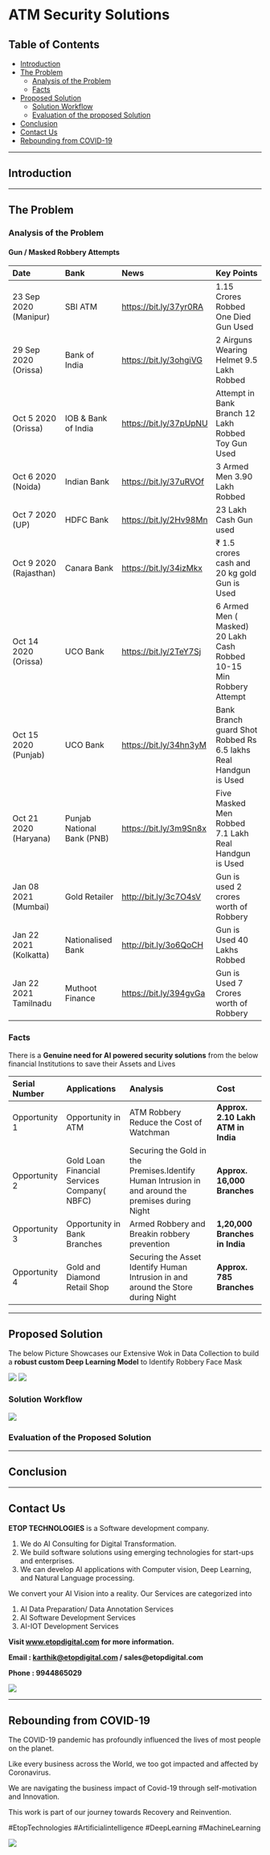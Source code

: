 # ATM Security Solutions

## Table of Contents ##

* [Introduction]()
* [The Problem]()
  * [Analysis of the Problem]()
  * [Facts]()
* [Proposed Solution]()
  * [Solution Workflow]()
  * [Evaluation of the proposed Solution]()
* [Conclusion]()
* [Contact Us]()
* [Rebounding from COVID-19]()

- - - -

## Introduction ##



- - - -

## The Problem ##

### Analysis of the Problem ###

#### Gun / Masked  Robbery Attempts ####

| Date | Bank | News | Key Points |
| :-------------- | :-------------- | :-------------- | :-------------- |
| 23 Sep 2020 (Manipur) | SBI ATM | https://bit.ly/37yr0RA | 1.15 Crores Robbed One Died Gun Used |
| 29  Sep 2020 (Orissa) | Bank of India | https://bit.ly/3ohgiVG | 2 Airguns Wearing Helmet 9.5 Lakh Robbed |
| Oct 5 2020 (Orissa) | IOB & Bank of India | https://bit.ly/37pUpNU | Attempt in Bank Branch 12 Lakh Robbed Toy Gun Used |
| Oct 6 2020 (Noida) | Indian Bank | https://bit.ly/37uRVOf | 3 Armed Men 3.90 Lakh Robbed |
| Oct 7 2020 (UP) | HDFC Bank | https://bit.ly/2Hv98Mn | 23 Lakh Cash Gun used |
| Oct 9 2020 (Rajasthan) | Canara Bank | https://bit.ly/34izMkx | ₹ 1.5 crores cash and 20 kg gold Gun is Used |
| Oct 14 2020 (Orissa) | UCO Bank | https://bit.ly/2TeY7Sj | 6 Armed Men ( Masked) 20 Lakh Cash Robbed 10-15 Min Robbery Attempt |
| Oct 15 2020 (Punjab) | UCO Bank | https://bit.ly/34hn3yM | Bank Branch guard Shot Robbed Rs 6.5 lakhs Real Handgun is Used |
| Oct 21 2020 (Haryana) | Punjab National Bank (PNB) | https://bit.ly/3m9Sn8x | Five Masked Men Robbed 7.1 Lakh Real Handgun is Used |
| Jan 08 2021 (Mumbai) | Gold Retailer | http://bit.ly/3c7O4sV | Gun is used 2 crores worth of Robbery |
| Jan 22 2021 (Kolkatta) | Nationalised Bank | http://bit.ly/3o6QoCH | Gun is Used 40 Lakhs Robbed |
| Jan 22 2021 Tamilnadu | Muthoot Finance | https://bit.ly/394gvGa | Gun is Used 7 Crores worth of Robbery |


### Facts ###

There is a __Genuine need for AI powered security solutions__ from the below financial Institutions  to save their Assets and Lives 

| Serial Number | Applications | Analysis | Cost |
| :-------------- | :-------------- | :-------------- | :-------------- |
| Opportunity 1  | Opportunity in ATM  | ATM Robbery Reduce the Cost of Watchman | __Approx. 2.10 Lakh ATM in India__ |
| Opportunity 2  | Gold Loan Financial Services Company( NBFC)  | Securing the Gold in the Premises.Identify Human Intrusion in and around the premises during Night | __Approx. 16,000 Branches__ |
| Opportunity 3  | Opportunity in Bank Branches | Armed Robbery and Breakin robbery prevention  | __1,20,000 Branches in India__ |
| Opportunity 4  | Gold and Diamond Retail Shop | Securing the Asset Identify Human Intrusion in and around the Store during Night | __Approx. 785 Branches__ |

- - - -

## Proposed Solution ##

The below Picture Showcases our Extensive Wok in Data Collection to build a __robust custom Deep Learning Model__ to Identify Robbery Face Mask 

<img src="https://github.com/Karthikkannan-AI/ATM-Security-Solutions/blob/main/resources/Solution%202.png">

<img src="https://github.com/Karthikkannan-AI/ATM-Security-Solutions/blob/main/resources/Solution%203.png">

### Solution Workflow ###

<img src="https://github.com/Karthikkannan-AI/ATM-Security-Solutions/blob/main/resources/Solution%201.png">


### Evaluation of the Proposed Solution ###




- - - -

## Conclusion ##



- - - -

## Contact Us ##

__ETOP TECHNOLOGIES__ is a Software development company. 
1. We do AI Consulting for Digital Transformation.
2. We build software solutions using emerging technologies for start-ups and enterprises. 
3. We can develop AI applications with Computer vision, Deep Learning, and Natural Language processing.

We convert your AI Vision into a reality. Our Services are categorized into 
1. AI Data Preparation/ Data Annotation Services 
2. AI Software Development Services 
3. AI-IOT Development Services

__Visit www.etopdigital.com for more information.__

__Email : karthik@etopdigital.com / sales@etopdigital.com__
          
__Phone : 9944865029__

<img src="https://github.com/Karthikkannan-AI/ATM-Security-Solutions/blob/main/resources/About%20ETOP%20Technologies_Github.png">

- - - -

## Rebounding from COVID-19 ##

The COVID-19 pandemic has profoundly influenced the lives of most people on the planet.

Like every business across the World, we too got impacted and affected by Coronavirus.

We are navigating the business impact of Covid-19 through self-motivation and Innovation.

This work is part of our journey towards Recovery and Reinvention.

#EtopTechnologies #Artificialintelligence #DeepLearning #MachineLearning


<img src="https://github.com/Karthikkannan-AI/ATM-Security-Solutions/blob/main/resources/CoronaPandemic.jpeg">

